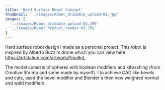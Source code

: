 ```yaml
---
title: 'Hard Surface Robot Concept'
thumbnail: '../images/Robot_dribbble_upload-01.jpg'
images: [
  '../images/Robot_dribbble_upload-02.JPG'
  '../images/Robot_Product_render-03.JPG'
]
---
```


Hard surface robot design I made as a personal project.
This robot is inspired by Alberto Buzzi's drone which you
can view here https://artstation.com/artwork/Pmo6eL

The model consists of spheres with boolean modifiers and
kitbashing (from Creative Shrimp and some made by myself).
I to achieve CAD like bevels and cuts, used the bevel modifier
and Blender's then new weighted normal
and weld modifiers
